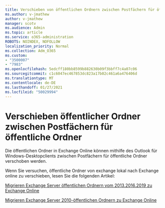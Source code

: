 ```yaml
---
title: Verschieben von öffentlichen Ordnern zwischen Postfächern für öffentliche Ordner
ms.author: v-jmathew
author: v-jmathew
manager: scotv
ms.audience: Admin
ms.topic: article
ms.service: o365-administration
ROBOTS: NOINDEX, NOFOLLOW
localization_priority: Normal
ms.collection: Adm_O365
ms.custom:
- "3500007"
- "7983"
ms.openlocfilehash: 5edcff180bb8599b882630b09f3bbff7c4a07c06
ms.sourcegitcommit: c1c6047ec467853dc823a17b02c461a6a476406d
ms.translationtype: MT
ms.contentlocale: de-DE
ms.lasthandoff: 01/27/2021
ms.locfileid: "50029994"
---
```

# <a name="move-public-folders-between-public-folder-mailboxes"></a>Verschieben öffentlicher Ordner zwischen Postfächern für öffentliche Ordner

Die öffentlichen Ordner in Exchange Online können mithilfe des Outlook für Windows-Desktopclients zwischen Postfächern für öffentliche Ordner verschoben werden.

Wenn Sie versuchen, öffentliche Ordner von exchange lokal nach Exchange online zu verschieben, lesen Sie die folgenden Artikel:

[Migrieren Exchange Server öffentlichen Ordnern vom 2013.2016.2019 zu Exchange Online](https://aka.ms/ModernPFToEXO)

[Migrieren Exchange Server 2010-öffentlichen Ordnern zu Exchange Online](https://aka.ms/LegacyPFToEXO)
